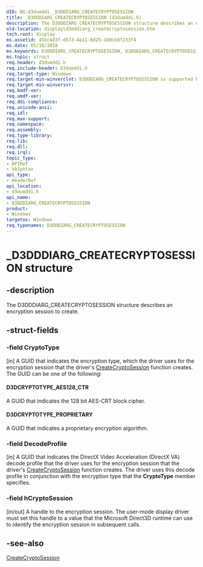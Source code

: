 ```yaml
---
UID: NS:d3dumddi._D3DDDIARG_CREATECRYPTOSESSION
title: _D3DDDIARG_CREATECRYPTOSESSION (d3dumddi.h)
description: The D3DDDIARG_CREATECRYPTOSESSION structure describes an encryption session to create.
old-location: display\d3dddiarg_createcryptosession.htm
tech.root: display
ms.assetid: 45bc4d3f-d573-4a11-8d25-160cb8f233f4
ms.date: 05/10/2018
ms.keywords: D3DDDIARG_CREATECRYPTOSESSION, D3DDDIARG_CREATECRYPTOSESSION structure [Display Devices], UMDisplayDriver_param_Structs_39cf7246-689d-47f2-99f8-dcc3b2018958.xml, _D3DDDIARG_CREATECRYPTOSESSION, d3dumddi/D3DDDIARG_CREATECRYPTOSESSION, display.d3dddiarg_createcryptosession
ms.topic: struct
req.header: d3dumddi.h
req.include-header: D3dumddi.h
req.target-type: Windows
req.target-min-winverclnt: D3DDDIARG_CREATECRYPTOSESSION is supported beginning with the Windows 7 operating system.
req.target-min-winversvr: 
req.kmdf-ver: 
req.umdf-ver: 
req.ddi-compliance: 
req.unicode-ansi: 
req.idl: 
req.max-support: 
req.namespace: 
req.assembly: 
req.type-library: 
req.lib: 
req.dll: 
req.irql: 
topic_type:
- APIRef
- kbSyntax
api_type:
- HeaderDef
api_location:
- d3dumddi.h
api_name:
- D3DDDIARG_CREATECRYPTOSESSION
product:
- Windows
targetos: Windows
req.typenames: D3DDDIARG_CREATECRYPTOSESSION
---
```


# _D3DDDIARG_CREATECRYPTOSESSION structure


## -description


The D3DDDIARG_CREATECRYPTOSESSION structure describes an encryption session to create. 


## -struct-fields




### -field CryptoType

[in] A GUID that indicates the encryption type, which the driver uses for the encryption session that the driver's <a href="https://msdn.microsoft.com/library/windows/hardware/hh451619">CreateCryptoSession</a> function creates. The GUID can be one of the following:





#### D3DCRYPTOTYPE_AES128_CTR

A GUID that indicates the 128 bit AES-CRT block cipher.



#### D3DCRYPTOTYPE_PROPRIETARY

A GUID that indicates a proprietary encryption algorithm. 


### -field DecodeProfile

 [in] A GUID that indicates the DirectX Video Acceleration (DirectX VA) decode profile that the driver uses for the encryption session that the driver's <a href="https://msdn.microsoft.com/library/windows/hardware/hh451619">CreateCryptoSession</a> function creates. The driver uses this decode profile in conjunction with the encryption type that the <b>CryptoType</b> member specifies. 


### -field hCryptoSession

[in/out] A handle to the encryption session. The user-mode display driver must set this handle to a value that the Microsoft Direct3D runtime can use to identify the encryption session in subsequent calls. 


## -see-also




<a href="https://msdn.microsoft.com/library/windows/hardware/hh451619">CreateCryptoSession</a>
 

 

